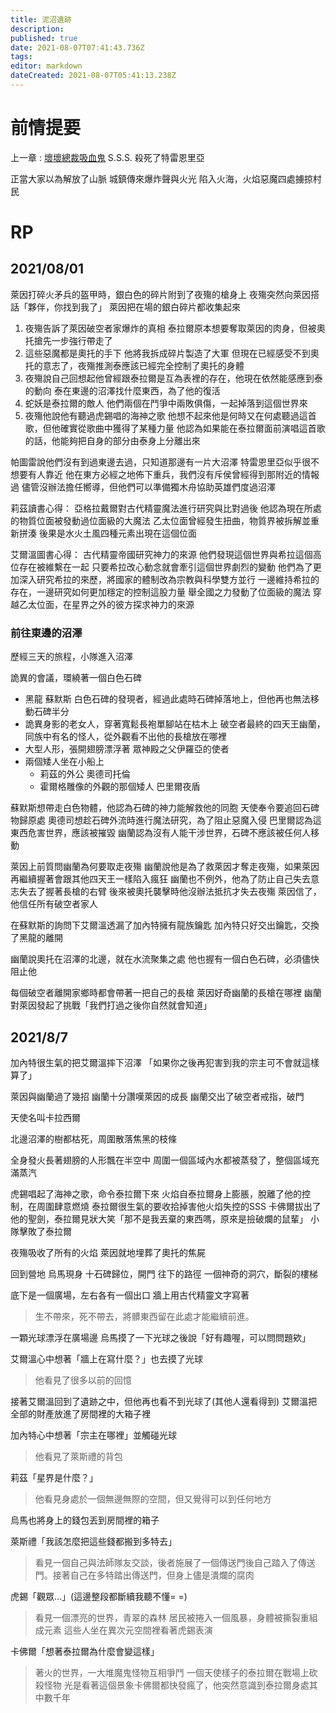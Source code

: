 ```yaml
---
title: 泥沼遺跡
description: 
published: true
date: 2021-08-07T07:41:43.736Z
tags: 
editor: markdown
dateCreated: 2021-08-07T05:41:13.238Z
---
```


# 前情提要
上一章 : [壞壞總裁吸血鬼](/故事/冒險章節/霧裡雲間的Deathmatch)
S.S.S. 殺死了特雷恩里亞

正當大家以為解放了山脈
城鎮傳來爆炸聲與火光
陷入火海，火焰惡魔四處擄掠村民

# RP

## 2021/08/01

萊因打碎火矛兵的盔甲時，銀白色的碎片附到了夜殤的槍身上
夜殤突然向萊因搭話「夥伴，你找到我了」
萊因把在場的銀白碎片都收集起來

1. 夜殤告訴了萊因破空者家爆炸的真相
泰拉爾原本想要奪取萊因的肉身，但被奧托搶先一步強行帶走了
2. 這些惡魔都是奧托的手下
他將我拆成碎片製造了大軍
但現在已經感受不到奧托的意志了，夜殤推測泰應該已經完全控制了奧托的身體
3. 夜殤說自己回想起他曾經跟泰拉爾是互為表裡的存在，他現在依然能感應到泰的動向
泰在東邊的沼澤找什麼東西，為了他的復活
4. 蛇妖是泰拉爾的敵人
他們兩個在鬥爭中兩敗俱傷，一起掉落到這個世界來
5. 夜殤他說他有聽過虎錫唱的海神之歌
他想不起來他是何時又在何處聽過這首歌，但他確實從歌曲中獲得了某種力量
他認為如果能在泰拉爾面前演唱這首歌的話，他能夠把自身的部分由泰身上分離出來

帕圖雷說他們沒有到過東邊去過，只知道那邊有一片大沼澤
特雷恩里亞似乎很不想要有人靠近
他在東方必經之地佈下重兵，我們沒有斥侯曾經得到那附近的情報過
儘管沒辦法擔任嚮導，但他們可以準備獨木舟協助英雄們度過沼澤

莉茲讀書心得：
亞格拉戴爾對古代精靈魔法進行研究與比對過後
他認為現在所處的物質位面被發動過位面級的大魔法
乙太位面曾經發生扭曲，物質界被拆解並重新拼湊
後果是水火土風四種元素出現在這個位面

艾爾溫圖書心得：
古代精靈帝國研究神力的來源
他們發現這個世界與希拉這個高位存在被維繫在一起
只要希拉改心動念就會牽引這個世界劇烈的變動
他們為了更加深入研究希拉的來歷，將國家的體制改為宗教與科學雙方並行
一邊維持希拉的存在，一邊研究如何更加穩定的控制這股力量
舉全國之力發動了位面級的魔法
穿越乙太位面，在星界之外的彼方探求神力的來源

### 前往東邊的沼澤

歷經三天的旅程，小隊進入沼澤


詭異的會議，環繞著一個白色石碑
- 黑龍 蘇默斯
白色石碑的發現者，經過此處時石碑掉落地上，但他再也無法移動石碑半分
- 詭異身影的老女人，穿著寬鬆長袍單腳站在枯木上
破空者最終的四天王幽蘭，同族中有名的怪人，從外觀看不出他的長槍放在哪裡
- 大型人形，張開翅膀漂浮著
眾神殿之父伊羅亞的使者
- 兩個矮人坐在小船上
  - 莉茲的外公 奧德司托倫
  - 霍爾格雕像的外觀的那個矮人 巴里爾夜盾

蘇默斯想帶走白色物體，他認為石碑的神力能解救他的同胞
天使奉令要追回石碑物歸原處
奧德司想趁石碑外流時進行魔法研究，為了阻止惡魔入侵
巴里爾認為這東西危害世界，應該被摧毀
幽蘭認為沒有人能干涉世界，石碑不應該被任何人移動

萊因上前質問幽蘭為何要取走夜殤
幽蘭說他是為了救萊因才奪走夜殤，如果萊因再繼續握著會跟其他四天王一樣陷入瘋狂
幽蘭也不例外，他為了防止自己失去意志失去了握著長槍的右臂
後來被奧托襲擊時他沒辦法抵抗才失去夜殤
萊因信了，他信任所有破空者家人

在蘇默斯的詢問下艾爾溫透漏了加內特擁有龍族鑰匙
加內特只好交出鑰匙，交換了黑龍的離開

幽蘭說奧托在沼澤的北邊，就在水流聚集之處
他也握有一個白色石碑，必須儘快阻止他

每個破空者離開家鄉時都會帶著一把自己的長槍
萊因好奇幽蘭的長槍在哪裡
幽蘭對萊因發起了挑戰「我們打過之後你自然就會知道」

## 2021/8/7

加內特很生氣的把艾爾溫摔下沼澤
「如果你之後再犯害到我的宗主可不會就這樣算了」

萊因與幽蘭過了幾招
幽蘭十分讚嘆萊因的成長
幽蘭交出了破空者戒指，破門

天使名叫卡拉西爾

北邊沼澤的樹都枯死，周圍散落焦黑的枝條

全身發火長著翅膀的人形飄在半空中
周圍一個區域內水都被蒸發了，整個區域充滿蒸汽

虎錫唱起了海神之歌，命令泰拉爾下來
火焰自泰拉爾身上膨脹，脫離了他的控制，在周圍肆意燃燒
泰拉爾很生氣的要收拾掉害他火焰失控的SSS
卡佛爾拔出了他的聖劍，泰拉爾見狀大笑「那不是我丟棄的東西嗎，原來是撿破爛的鼠輩」
小隊擊敗了泰拉爾

夜殤吸收了所有的火焰
萊因就地埋葬了奧托的焦屍

回到營地
烏馬現身
十石碑歸位，開門
往下的路徑
一個神奇的洞穴，斷裂的樓梯

底下是一個廣場，左右各有一個出口
牆上用古代精靈文字寫著
> 生不帶來，死不帶去，將髒東西留在此處才能繼續前進。

一顆光球漂浮在廣場邊
烏馬摸了一下光球之後說「好有趣喔，可以問問題欸」

艾爾溫心中想著「牆上在寫什麼？」也去摸了光球
> 他看見了很多以前的回憶

接著艾爾溫回到了遺跡之中，但他再也看不到光球了(其他人還看得到)
艾爾溫把全部的財產放進了房間裡的大箱子裡

加內特心中想著「宗主在哪裡」並觸碰光球
> 他看見了萊斯禮的背包

莉茲「星界是什麼？」
>他看見身處於一個無邊無際的空間，但又覺得可以到任何地方

烏馬也將身上的錢包丟到房間裡的箱子

萊斯禮「我該怎麼把這些錢都搬到多特去」
>看見一個自己與法師隊友交談，後者施展了一個傳送門後自己踏入了傳送門。接著自己在多特踏出傳送門，但身上儘是潰爛的腐肉

虎錫「觀眾...」(這邊整段都斷續我聽不懂= =)
> 看見一個漂亮的世界，青翠的森林
居民被捲入一個風暴，身體被撕裂重組成元素
這些人坐在異次元空間裡看著虎錫表演

卡佛爾「想著泰拉爾為什麼會變這樣」
> 著火的世界，一大堆魔鬼怪物互相爭鬥
一個天使樣子的泰拉爾在戰場上砍殺怪物
光是看著這個景象卡佛爾都快發瘋了，他突然意識到泰拉爾身處其中數千年

